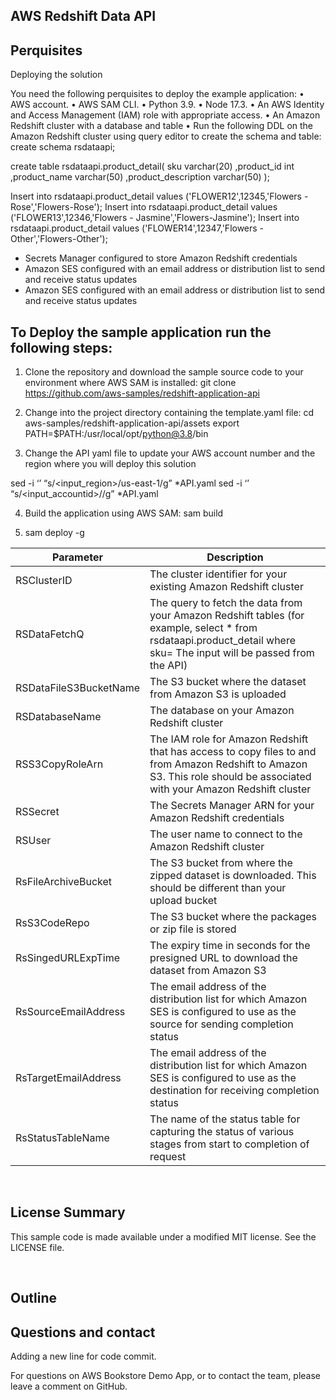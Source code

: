 ## AWS Redshift Data API
## Perquisites

Deploying the solution

You need the following perquisites to deploy the example application:
•	AWS account.
•	AWS SAM CLI.
•	Python 3.9.
•	Node 17.3.
•	An AWS Identity and Access Management (IAM) role with appropriate access.
•	An Amazon Redshift cluster with a database and table
•	Run the following DDL on the Amazon Redshift cluster using query editor to create the schema and table:
create schema rsdataapi;

create table rsdataapi.product_detail(
 sku varchar(20)
,product_id int 
,product_name varchar(50)
,product_description varchar(50)
);

Insert into rsdataapi.product_detail values ('FLOWER12',12345,'Flowers - Rose','Flowers-Rose');
Insert into rsdataapi.product_detail values ('FLOWER13',12346,'Flowers - Jasmine','Flowers-Jasmine');
Insert into rsdataapi.product_detail values ('FLOWER14',12347,'Flowers - Other','Flowers-Other');


- Secrets Manager configured to store Amazon Redshift credentials 
- Amazon SES configured with an email address or distribution list to send and receive status updates
- Amazon SES configured with an email address or distribution list to send and receive status updates


## To Deploy the sample application run the following steps:
1.	Clone the repository and download the sample source code to your environment where AWS SAM is installed:
git clone https://github.com/aws-samples/redshift-application-api

2.	Change into the project directory containing the template.yaml file:
cd aws-samples/redshift-application-api/assets
export PATH=$PATH:/usr/local/opt/python@3.8/bin  

3.	Change the API yaml file to update your AWS account number and the region where you will deploy this solution

sed -i ‘’ “s/<input_region>/us-east-1/g” *API.yaml
sed -i ‘’ “s/<input_accountid>/<provide your AWS account id without dashes>/g” *API.yaml


4.	Build the application using AWS SAM:
sam build

5. sam deploy -g

| Parameter | Description |
| ------ | ------ |
| RSClusterID | The cluster identifier for your existing Amazon Redshift cluster |
| RSDataFetchQ | The query to fetch the data from your Amazon Redshift tables (for example, select * from rsdataapi.product_detail where sku= The input will be passed from the API) |
| RSDataFileS3BucketName | The S3 bucket where the dataset from Amazon S3 is uploaded |
| RSDatabaseName | The database on your Amazon Redshift cluster |
| RSS3CopyRoleArn |	The IAM role for Amazon Redshift that has access to copy files to and from Amazon Redshift to Amazon S3. This role should be associated with your Amazon Redshift cluster |
| RSSecret | The Secrets Manager ARN for your Amazon Redshift credentials |
| RSUser | The user name to connect to the Amazon Redshift cluster |
| RsFileArchiveBucket | The S3 bucket from where the zipped dataset is downloaded. This should be different than your upload bucket |
| RsS3CodeRepo | The S3 bucket where the packages or zip file is stored |
| RsSingedURLExpTime | The expiry time in seconds for the presigned URL to download the dataset from Amazon S3 |
| RsSourceEmailAddress | The email address of the distribution list for which Amazon SES is configured to use as the source for sending completion status |
| RsTargetEmailAddress | The email address of the distribution list for which Amazon SES is configured to use as the destination for receiving completion status |
| RsStatusTableName | The name of the status table for capturing the status of various stages from start to completion of request |

&nbsp;

## License Summary

This sample code is made available under a modified MIT license. See the LICENSE file.

&nbsp;

## Outline
## Questions and contact

Adding a new line for code commit.

For questions on AWS Bookstore Demo App, or to contact the team, please leave a comment on GitHub.
